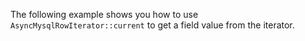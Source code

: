 The following example shows you how to use `AsyncMysqlRowIterator::current` to get a field value from the iterator.
